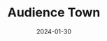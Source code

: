 ---  
layout: startup_page  
title: "Audience Town"  
id: "audiencetown.com"  
permalink: "/audiencetownaudiencetown.com01302024/"  
website: "https://www.audiencetown.com/"  
funding_round: ""  
funding_amount: ""  
investors: "Wasatch Equity Partners"  
about: "Audience Town provides a consumer analytics platform with advanced data and insights for the real estate industry. Their platform offers predictive insights into consumer behavior and a groundbreaking attribution solution that connects marketing efforts to real-world home transactions, allowing real estate companies to optimize marketing spend and close more deals."  
markets: "Real Estate, PropTech, Analytics, Marketing, B2B, Enterprise Software, Marketing Automation"  
hq: "New York, New York, United States"  
founded_year: "2018"  
linkedin: "https://www.linkedin.com/company/audience-town"  
twitter: ""  
instagram: ""  
facebook: "https://www.facebook.com/audiencetown/"  
crunchbase: "https://www.crunchbase.com/organization/audience-town"  
pitchbook: ""  

date_display: "30-Jan-2024"  
date: "2024-01-30"

# SEO Optimization  
meta_title: "Audience Town"  
meta_description: "Audience Town, Audience Town provides a consumer analytics platform with advanced data and insights for the real estate industry. Their platform offers predictive in..."  
meta_keywords: "Audience Town, Real Estate, PropTech, Analytics, Marketing, B2B, Enterprise Software, Marketing Automation,  funding"  
canonical_url: "https://startup.projectstartups.com/audiencetownaudiencetown.com01302024/"  
---